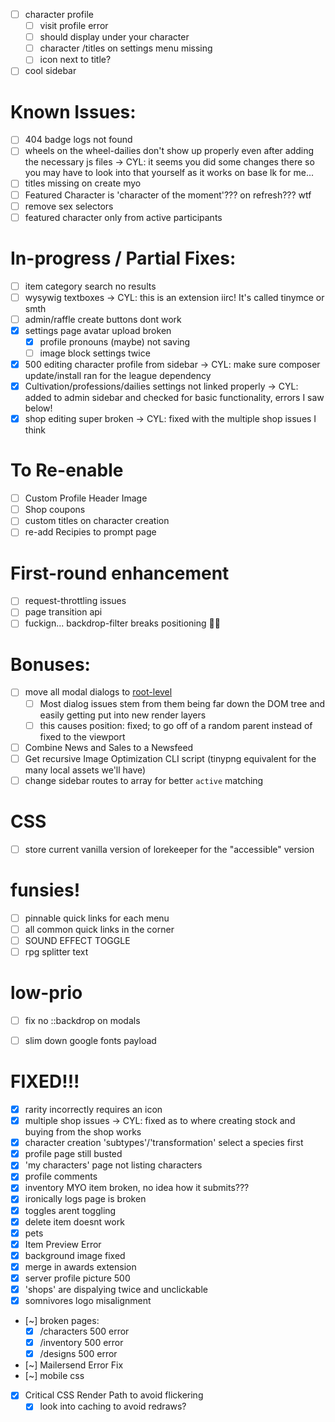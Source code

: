 - [ ] character profile
  - [ ] visit profile error
  - [ ] should display under your character
  - [ ] character /titles on settings menu missing
  - [ ] icon next to title?
- [ ] cool sidebar

# Known Issues:
- [ ] 404 badge logs not found
- [ ] wheels on the wheel-dailies don't show up properly even after adding the necessary js files
    -> CYL: it seems you did some changes there so you may have to look into that yourself as it works on base lk for me...
- [ ] titles missing on create myo
- [ ] Featured Character is 'character of the moment'??? on refresh??? wtf
- [ ] remove sex selectors
- [ ] featured character only from active participants

# In-progress / Partial Fixes:
- [ ] item category search no results
- [ ] wysywig textboxes
    -> CYL: this is an extension iirc! It's called tinymce or smth
- [ ] admin/raffle create buttons dont work
- [x] settings page avatar upload broken
  - [x] profile pronouns (maybe) not saving
  - [ ] image block settings twice
- [x] 500 editing character profile from sidebar
    -> CYL: make sure composer update/install ran for the league dependency
- [x] Cultivation/professions/dailies settings not linked properly
    -> CYL: added to admin sidebar and checked for basic functionality, errors I saw below!
- [x] shop editing super broken
    -> CYL: fixed with the multiple shop issues I think

# To Re-enable
- [ ] Custom Profile Header Image
- [ ] Shop coupons
- [ ] custom titles on character creation
- [ ] re-add Recipies to prompt page

# First-round enhancement
- [ ] request-throttling issues
- [ ] page transition api
- [ ] fuckign... backdrop-filter breaks positioning 😮‍💨

# Bonuses:
- [ ] move all modal dialogs to [root-level](resources/views/layouts/app.blade.php#L173)
  - [ ] Most dialog issues stem from them being far down the DOM tree and easily getting put into new render layers
  - [ ] this causes position: fixed; to go off of a random parent instead of fixed to the viewport
- [ ] Combine News and Sales to a Newsfeed
- [ ] Get recursive Image Optimization CLI script (tinypng equivalent for the many local assets we'll have)
- [ ] change sidebar routes to array for better `active` matching

# CSS
- [ ] store current vanilla version of lorekeeper for the "accessible" version

# funsies!
- [ ] pinnable quick links for each menu
- [ ] all common quick links in the corner
- [ ] SOUND EFFECT TOGGLE
- [ ] rpg splitter text

# low-prio
- [ ] fix no ::backdrop on modals
- [ ] slim down google fonts payload



# FIXED!!!
- [x] rarity incorrectly requires an icon
- [x] multiple shop issues
    -> CYL: fixed as to where creating stock and buying from the shop works
- [x] character creation 'subtypes'/'transformation' select a species first
- [x] profile page still busted
- [x] 'my characters' page not listing characters
- [x] profile comments
- [x] inventory MYO item broken, no idea how it submits???
- [x] ironically logs page is broken
- [x] toggles arent toggling
- [x] delete item doesnt work
- [x] pets
- [x] Item Preview Error
- [x] background image fixed
- [x] merge in awards extension
- [x] server profile picture 500
- [x] 'shops' are dispalying twice and unclickable
- [x] somnivores logo misalignment
- [~] broken pages:
    - [x] /characters 500 error
    - [x] /inventory 500 error
    - [x] /designs 500 error
- [~] Mailersend Error Fix
- [~] mobile css
- [x] Critical CSS Render Path to avoid flickering
    - [x] look into caching to avoid redraws?
